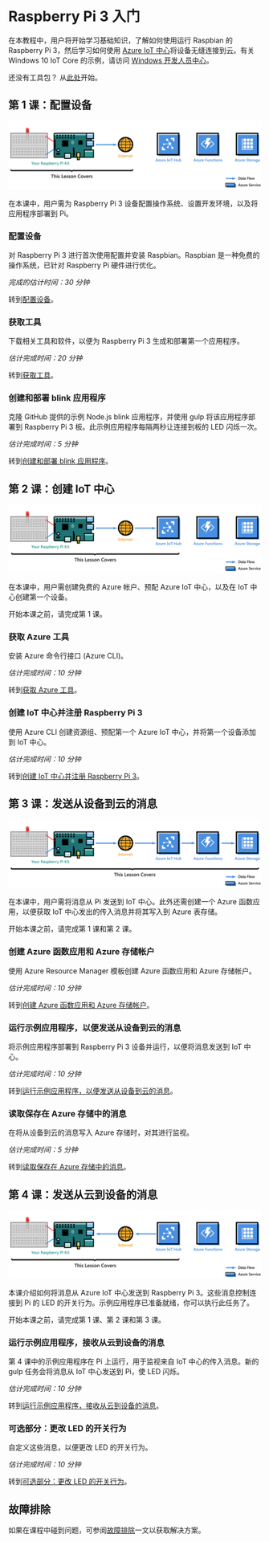 <properties
	pageTitle="Raspberry Pi 3 入门"
	description="开始使用 Raspberry Pi 3，创建 Azure IoT 中心，并将 Pi 连接到 IoT 中心。"
	services="iot-hub"
	documentationcenter=""
	author="shizn"
	manager="timlt"
	tags=""
	keywords=""/>  


<tags
	ms.service="iot-hub"
	ms.date="10/21/2016"
	wacn.date="12/19/2016"/>  


# Raspberry Pi 3 入门
在本教程中，用户将开始学习基础知识，了解如何使用运行 Raspbian 的 Raspberry Pi 3，然后学习如何使用 [Azure IoT 中心](/documentation/articles/iot-hub-what-is-iot-hub/)将设备无缝连接到云。有关 Windows 10 IoT Core 的示例，请访问 [Windows 开发人员中心](http://www.windowsondevices.com/)。

还没有工具包？ 从[此处](/develop/iot/iot-starter-kits)开始。

## 第 1 课：配置设备
![第 1 课端到端关系图](./media/iot-hub-raspberry-pi-lessons/e2e-lesson1.png)  


在本课中，用户需为 Raspberry Pi 3 设备配置操作系统、设置开发环境，以及将应用程序部署到 Pi。

### 配置设备
对 Raspberry Pi 3 进行首次使用配置并安装 Raspbian。Raspbian 是一种免费的操作系统，已针对 Raspberry Pi 硬件进行优化。

*完成的估计时间：30 分钟*

转到[配置设备](/documentation/articles/iot-hub-raspberry-pi-kit-node-lesson1-configure-your-device/)。

### 获取工具
下载相关工具和软件，以便为 Raspberry Pi 3 生成和部署第一个应用程序。

*估计完成时间：20 分钟*

转到[获取工具](/documentation/articles/iot-hub-raspberry-pi-kit-node-lesson1-get-the-tools-win32/)。

### 创建和部署 blink 应用程序
克隆 GitHub 提供的示例 Node.js blink 应用程序，并使用 gulp 将该应用程序部署到 Raspberry Pi 3 板。此示例应用程序每隔两秒让连接到板的 LED 闪烁一次。

*估计完成时间：5 分钟*

转到[创建和部署 blink 应用程序](/documentation/articles/iot-hub-raspberry-pi-kit-node-lesson1-deploy-blink-app/)。

## 第 2 课：创建 IoT 中心
![第 2 课端到端关系图](./media/iot-hub-raspberry-pi-lessons/e2e-lesson2.png)  


在本课中，用户需创建免费的 Azure 帐户、预配 Azure IoT 中心，以及在 IoT 中心创建第一个设备。

开始本课之前，请完成第 1 课。

### 获取 Azure 工具
安装 Azure 命令行接口 (Azure CLI)。

*估计完成时间：10 分钟*

转到[获取 Azure 工具](/documentation/articles/iot-hub-raspberry-pi-kit-node-lesson2-get-azure-tools-win32/)。

### 创建 IoT 中心并注册 Raspberry Pi 3
使用 Azure CLI 创建资源组、预配第一个 Azure IoT 中心，并将第一个设备添加到 IoT 中心。

*估计完成时间：10 分钟*

转到[创建 IoT 中心并注册 Raspberry Pi 3](/documentation/articles/iot-hub-raspberry-pi-kit-node-lesson2-prepare-azure-iot-hub/)。

## 第 3 课：发送从设备到云的消息
![第 3 课端到端关系图](./media/iot-hub-raspberry-pi-lessons/e2e-lesson3.png)  


在本课中，用户需将消息从 Pi 发送到 IoT 中心。此外还需创建一个 Azure 函数应用，以便获取 IoT 中心发出的传入消息并将其写入到 Azure 表存储。

开始本课之前，请完成第 1 课和第 2 课。

### 创建 Azure 函数应用和 Azure 存储帐户
使用 Azure Resource Manager 模板创建 Azure 函数应用和 Azure 存储帐户。

*估计完成时间：10 分钟*

转到[创建 Azure 函数应用和 Azure 存储帐户](/documentation/articles/iot-hub-raspberry-pi-kit-node-lesson3-deploy-resource-manager-template/)。

### 运行示例应用程序，以便发送从设备到云的消息
将示例应用程序部署到 Raspberry Pi 3 设备并运行，以便将消息发送到 IoT 中心。

*估计完成时间：10 分钟*

转到[运行示例应用程序，以便发送从设备到云的消息](/documentation/articles/iot-hub-raspberry-pi-kit-node-lesson3-run-azure-blink/)。

### 读取保存在 Azure 存储中的消息
在将从设备到云的消息写入 Azure 存储时，对其进行监视。

*估计完成时间：5 分钟*

转到[读取保存在 Azure 存储中的消息](/documentation/articles/iot-hub-raspberry-pi-kit-node-lesson3-read-table-storage/)。

## 第 4 课：发送从云到设备的消息
![第 4 课端到端关系图](./media/iot-hub-raspberry-pi-lessons/e2e-lesson4.png)  


本课介绍如何将消息从 Azure IoT 中心发送到 Raspberry Pi 3。这些消息控制连接到 Pi 的 LED 的开关行为。示例应用程序已准备就绪，你可以执行此任务了。

开始本课之前，请完成第 1 课、第 2 课和第 3 课。

### 运行示例应用程序，接收从云到设备的消息
第 4 课中的示例应用程序在 Pi 上运行，用于监视来自 IoT 中心的传入消息。新的 gulp 任务会将消息从 IoT 中心发送到 Pi，使 LED 闪烁。

*估计完成时间：10 分钟*

转到[运行示例应用程序，接收从云到设备的消息](/documentation/articles/iot-hub-raspberry-pi-kit-node-lesson4-send-cloud-to-device-messages/)。

### 可选部分：更改 LED 的开关行为
自定义这些消息，以便更改 LED 的开关行为。

*估计完成时间：10 分钟*

转到[可选部分：更改 LED 的开关行为](/documentation/articles/iot-hub-raspberry-pi-kit-node-lesson4-change-led-behavior/)。

## 故障排除
如果在课程中碰到问题，可参阅[故障排除](/documentation/articles/iot-hub-raspberry-pi-kit-node-troubleshooting/)一文以获取解决方案。

<!---HONumber=Mooncake_1212_2016-->